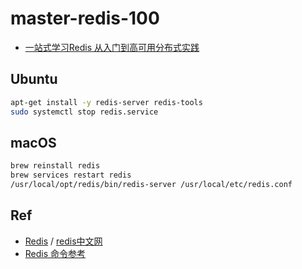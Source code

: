 # master-redis-100


* [一站式学习Redis 从入门到高可用分布式实践](./imooc-151)


## Ubuntu

```bash
apt-get install -y redis-server redis-tools
sudo systemctl stop redis.service
```

## macOS


```bash
brew reinstall redis
brew services restart redis
/usr/local/opt/redis/bin/redis-server /usr/local/etc/redis.conf
```

## Ref


* [Redis](https://redis.io/) / [redis中文网](http://www.redis.cn/)
* [Redis 命令参考](http://doc.redisfans.com/)